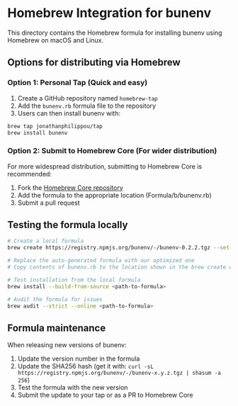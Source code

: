 # Homebrew Integration for bunenv

This directory contains the Homebrew formula for installing bunenv using Homebrew on macOS and Linux.

## Options for distributing via Homebrew

### Option 1: Personal Tap (Quick and easy)

1. Create a GitHub repository named `homebrew-tap`
2. Add the `bunenv.rb` formula file to the repository
3. Users can then install bunenv with:

```bash
brew tap jonathanphilippou/tap
brew install bunenv
```

### Option 2: Submit to Homebrew Core (For wider distribution)

For more widespread distribution, submitting to Homebrew Core is recommended:

1. Fork the [Homebrew Core repository](https://github.com/Homebrew/homebrew-core)
2. Add the formula to the appropriate location (Formula/b/bunenv.rb)
3. Submit a pull request

## Testing the formula locally

```bash
# Create a local formula
brew create https://registry.npmjs.org/bunenv/-/bunenv-0.2.2.tgz --set-name bunenv

# Replace the auto-generated formula with our optimized one
# Copy contents of bunenv.rb to the location shown in the brew create output

# Test installation from the local formula
brew install --build-from-source <path-to-formula>

# Audit the formula for issues
brew audit --strict --online <path-to-formula>
```

## Formula maintenance

When releasing new versions of bunenv:

1. Update the version number in the formula
2. Update the SHA256 hash (get it with: `curl -sL https://registry.npmjs.org/bunenv/-/bunenv-x.y.z.tgz | shasum -a 256`)
3. Test the formula with the new version
4. Submit the update to your tap or as a PR to Homebrew Core
